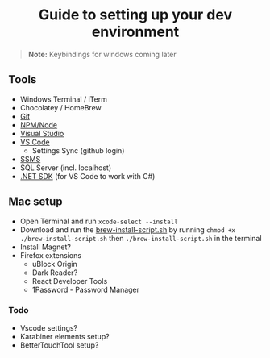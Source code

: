 <div align="center">
  
# Guide to setting up your dev environment
</div>

> **Note:** Keybindings for windows coming later

## Tools
- Windows Terminal / iTerm
- Chocolatey / HomeBrew
- [Git](https://git-scm.com/downloads)
- [NPM/Node](https://nodejs.org/en/download)
- [Visual Studio](https://visualstudio.microsoft.com/downloads/)
- [VS Code](https://code.visualstudio.com/Download)
  - Settings Sync (github login)
- [SSMS](https://learn.microsoft.com/en-us/sql/ssms/download-sql-server-management-studio-ssms?view=sql-server-ver16)
- SQL Server (incl. localhost)
- [.NET SDK](https://dotnet.microsoft.com/en-us/download) (for VS Code to work with C#)


## Mac setup
- Open Terminal and run `xcode-select --install`
- Download and run the [brew-install-script.sh](https://github.com/lukasbergman/dev-setup/blob/main/brew-install-script.sh) by running `chmod +x ./brew-install-script.sh` then `./brew-install-script.sh` in the terminal
- Install Magnet?
- Firefox extensions
  - uBlock Origin
  - Dark Reader?
  - React Developer Tools
  - 1Password - Password Manager

### Todo
- Vscode settings?
- Karabiner elements setup?
- BetterTouchTool setup?
